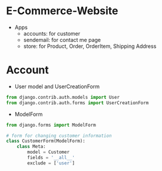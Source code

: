 # E-Commerce-Website 
  - Apps
    - accounts: for customer 
    - sendemail: for contact me page 
    - store: for Product, Order, OrderItem, Shipping Address


# Account 

 - User model and UserCreationForm
```python
from django.contrib.auth.models import User 
from django.contrib.auth.forms import UserCreationForm

```

 - ModelForm
```python
from django.forms import ModelForm

# form for changing customer information
class CustomerForm(ModelForm):
	class Meta:
		model = Customer
		fields = '__all__'
		exclude = ['user']
```


